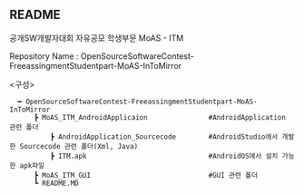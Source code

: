 ## README

공개SW개발자대회
자유공모
학생부문
MoAS - ITM


Repository Name : OpenSourceSoftwareContest-FreeassingmentStudentpart-MoAS-InToMirror
      
<구성>      

      ━ OpenSourceSoftwareContest-FreeassingmentStudentpart-MoAS-InToMirror     
          ┣ MoAS_ITM_AndroidApplicaion               #AndroidApplication 관련 폴더              
              ┣ AndroidApplication_Sourcecode        #AndroidStudio에서 개발한 Sourcecode 관련 폴더(Xml, Java)                    
              ┣ ITM.apk                              #AndroidOS에서 설치 가능한 apk파일            
          ┣ MoAS_ITM_GUI                             #GUI 관련 폴더            
          ┗ README.MD
